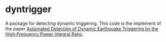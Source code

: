 # dyntrigger
A package for detecting dynamic triggering.
This code is the implement of the paper [Automated Detection of Dynamic Earthquake Triggering by the High‐Frequency Power Integral Ratio](https://agupubs.onlinelibrary.wiley.com/doi/full/10.1029/2019GL083913).
